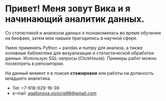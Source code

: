 # Привет! Меня зовут Вика и я начинающий аналитик данных.

Со статистикой и анализом данных я познакомилась во время обучения на биофаке, затем мои навыки пригодились в научной сфере. 

Умею применять Python + pandas и numpy для анализа, а также основные библиотеки для визуализации и статистической обработки данных.
Использую SQL-запросы (ClickHouse). Примеры работ можно посмотреть в репозитории.

На данный момент я в поиске **стажировки** или работы на должность младшего аналитика.

- Tel: +7-918-629-16-39
- e-mail: agafonova.victoria98@gmail.com
<!---
agavictoria/agavictoria is a ✨ special ✨ repository because its `README.md` (this file) appears on your GitHub profile.
You can click the Preview link to take a look at your changes.
--->
